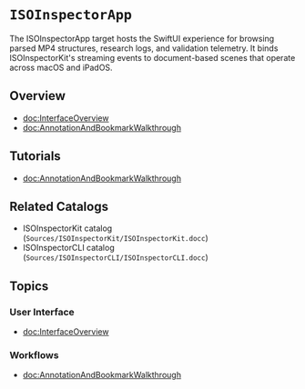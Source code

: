 # ``ISOInspectorApp``

The ISOInspectorApp target hosts the SwiftUI experience for browsing parsed MP4
structures, research logs, and validation telemetry. It binds ISOInspectorKit's
streaming events to document-based scenes that operate across macOS and iPadOS.

## Overview

- <doc:InterfaceOverview>
- <doc:AnnotationAndBookmarkWalkthrough>

## Tutorials

- <doc:AnnotationAndBookmarkWalkthrough>

## Related Catalogs

- ISOInspectorKit catalog (`Sources/ISOInspectorKit/ISOInspectorKit.docc`)
- ISOInspectorCLI catalog (`Sources/ISOInspectorCLI/ISOInspectorCLI.docc`)

## Topics

### User Interface

- <doc:InterfaceOverview>

### Workflows

- <doc:AnnotationAndBookmarkWalkthrough>
